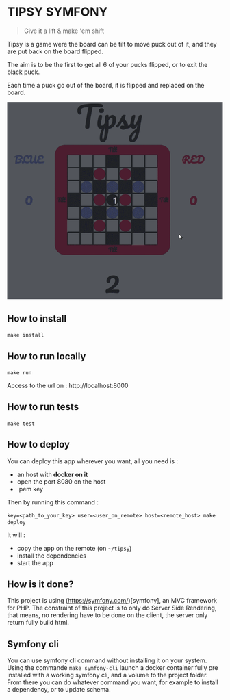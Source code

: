 # TIPSY SYMFONY

> Give it a lift & make 'em shift

Tipsy is a game were the board can be tilt to move puck out of it, and they are put back on the board flipped.

The aim is to be the first to get all 6 of your pucks flipped, or to exit the black puck.

Each time a puck go out of the board, it is flipped and replaced on the board.

![Tipsy demo gif](./lookandfeel.gif)

## How to install

```
make install
```

## How to run locally

```
make run
```
Access to the url on : http://localhost:8000

## How to run tests

```
make test
```

## How to deploy

You can deploy this app wherever you want, all you need is :
- an host with **docker on it**
- open the port 8080 on the host
- .pem key

Then by running this command :
```
key=<path_to_your_key> user=<user_on_remote> host=<remote_host> make deploy
```

It will :
- copy the app on the remote (on ```~/tipsy```)
- install the dependencies
- start the app

## How is it done?

This project is using (https://symfony.com/)[symfony], an MVC framework for PHP.
The constraint of this project is to only do Server Side Rendering, that means, no rendering have to be done on the client, the server only return fully build html.

## Symfony cli

You can use symfony cli command without installing it on your system. Using the commande ```make symfony-cli``` launch a docker container fully pre installed with a working symfony cli, and a volume to the project folder.
From there you can do whatever command you want, for example to install a dependency, or to update schema.
